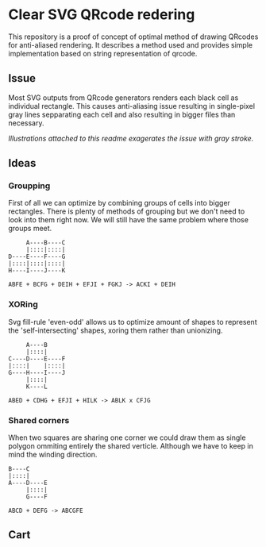 # Clear SVG QRcode redering

This repository is a proof of concept of optimal method of drawing QRcodes for anti-aliased rendering.
It describes a method used and provides simple implementation based on string representation of qrcode.

## Issue

Most SVG outputs from QRcode generators renders each black cell as individual rectangle. This causes anti-aliasing
issue resulting in single-pixel gray lines sepparating each cell and also resulting in bigger files than necessary.

_Illustrations attached to this readme exagerates the issue with gray stroke._

## Ideas

### Groupping

First of all we can optimize by combining groups of cells into bigger rectangles.
There is plenty of methods of grouping but we don't need to look into them right now.
We will still have the same problem where those groups meet.

```
     A----B----C
     |::::|::::|
D----E----F----G
|::::|::::|::::|
H----I----J----K

ABFE + BCFG + DEIH + EFJI + FGKJ -> ACKI + DEIH
```

### XORing

Svg fill-rule 'even-odd' allows us to optimize amount of shapes to represent the 'self-intersecting' shapes, xoring them rather than unionizing.

```
     A----B
     |::::|
C----D----E----F
|::::|    |::::|
G----H----I----J
     |::::|
     K----L

ABED + CDHG + EFJI + HILK -> ABLK x CFJG
```

### Shared corners

When two squares are sharing one corner we could draw them as single polygon ommiting entirely the shared verticle.
Although we have to keep in mind the winding direction.

```
B----C
|::::|
A----D----E
     |::::|
     G----F

ABCD + DEFG -> ABCGFE
```

##

## Cart
